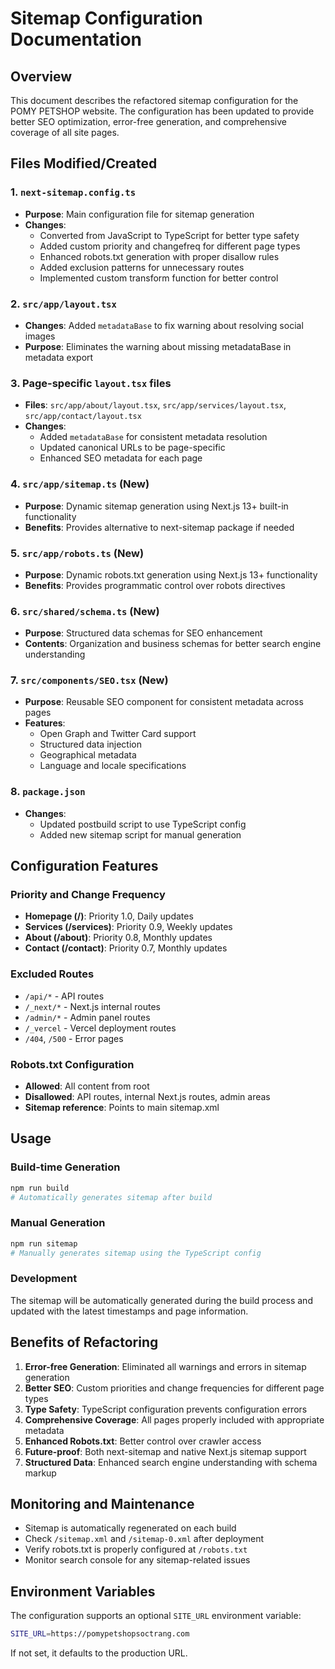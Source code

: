# Sitemap Configuration Documentation

## Overview
This document describes the refactored sitemap configuration for the POMY PETSHOP website. The configuration has been updated to provide better SEO optimization, error-free generation, and comprehensive coverage of all site pages.

## Files Modified/Created

### 1. `next-sitemap.config.ts`
- **Purpose**: Main configuration file for sitemap generation
- **Changes**: 
  - Converted from JavaScript to TypeScript for better type safety
  - Added custom priority and changefreq for different page types
  - Enhanced robots.txt generation with proper disallow rules
  - Added exclusion patterns for unnecessary routes
  - Implemented custom transform function for better control

### 2. `src/app/layout.tsx`
- **Changes**: Added `metadataBase` to fix warning about resolving social images
- **Purpose**: Eliminates the warning about missing metadataBase in metadata export

### 3. Page-specific `layout.tsx` files
- **Files**: `src/app/about/layout.tsx`, `src/app/services/layout.tsx`, `src/app/contact/layout.tsx`
- **Changes**: 
  - Added `metadataBase` for consistent metadata resolution
  - Updated canonical URLs to be page-specific
  - Enhanced SEO metadata for each page

### 4. `src/app/sitemap.ts` (New)
- **Purpose**: Dynamic sitemap generation using Next.js 13+ built-in functionality
- **Benefits**: Provides alternative to next-sitemap package if needed

### 5. `src/app/robots.ts` (New)
- **Purpose**: Dynamic robots.txt generation using Next.js 13+ functionality
- **Benefits**: Provides programmatic control over robots directives

### 6. `src/shared/schema.ts` (New)
- **Purpose**: Structured data schemas for SEO enhancement
- **Contents**: Organization and business schemas for better search engine understanding

### 7. `src/components/SEO.tsx` (New)
- **Purpose**: Reusable SEO component for consistent metadata across pages
- **Features**: 
  - Open Graph and Twitter Card support
  - Structured data injection
  - Geographical metadata
  - Language and locale specifications

### 8. `package.json`
- **Changes**: 
  - Updated postbuild script to use TypeScript config
  - Added new sitemap script for manual generation

## Configuration Features

### Priority and Change Frequency
- **Homepage (/)**: Priority 1.0, Daily updates
- **Services (/services)**: Priority 0.9, Weekly updates
- **About (/about)**: Priority 0.8, Monthly updates
- **Contact (/contact)**: Priority 0.7, Monthly updates

### Excluded Routes
- `/api/*` - API routes
- `/_next/*` - Next.js internal routes
- `/admin/*` - Admin panel routes
- `/_vercel` - Vercel deployment routes
- `/404`, `/500` - Error pages

### Robots.txt Configuration
- **Allowed**: All content from root
- **Disallowed**: API routes, internal Next.js routes, admin areas
- **Sitemap reference**: Points to main sitemap.xml

## Usage

### Build-time Generation
```bash
npm run build
# Automatically generates sitemap after build
```

### Manual Generation
```bash
npm run sitemap
# Manually generates sitemap using the TypeScript config
```

### Development
The sitemap will be automatically generated during the build process and updated with the latest timestamps and page information.

## Benefits of Refactoring

1. **Error-free Generation**: Eliminated all warnings and errors in sitemap generation
2. **Better SEO**: Custom priorities and change frequencies for different page types
3. **Type Safety**: TypeScript configuration prevents configuration errors
4. **Comprehensive Coverage**: All pages properly included with appropriate metadata
5. **Enhanced Robots.txt**: Better control over crawler access
6. **Future-proof**: Both next-sitemap and native Next.js sitemap support
7. **Structured Data**: Enhanced search engine understanding with schema markup

## Monitoring and Maintenance

- Sitemap is automatically regenerated on each build
- Check `/sitemap.xml` and `/sitemap-0.xml` after deployment
- Verify robots.txt is properly configured at `/robots.txt`
- Monitor search console for any sitemap-related issues

## Environment Variables

The configuration supports an optional `SITE_URL` environment variable:
```bash
SITE_URL=https://pomypetshopsoctrang.com
```

If not set, it defaults to the production URL.
